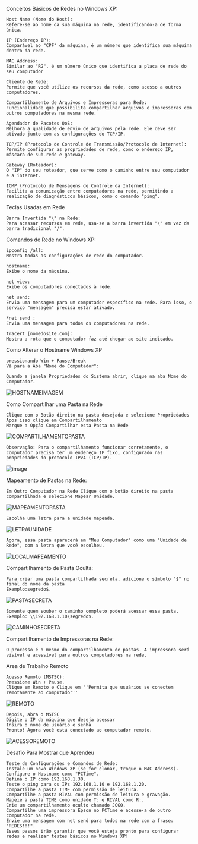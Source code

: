 Conceitos Básicos de Redes no Windows XP:
```
Host Name (Nome do Host):
Refere-se ao nome da sua máquina na rede, identificando-a de forma única.

IP (Endereço IP):
Comparável ao "CPF" da máquina, é um número que identifica sua máquina dentro da rede.

MAC Address:
Similar ao "RG", é um número único que identifica a placa de rede do seu computador

Cliente de Rede:
Permite que você utilize os recursos da rede, como acesso a outros computadores.

Compartilhamento de Arquivos e Impressoras para Rede:
Funcionalidade que possibilita compartilhar arquivos e impressoras com outros computadores na mesma rede.

Agendador de Pacotes QoS:
Melhora a qualidade de envio de arquivos pela rede. Ele deve ser ativado junto com as configurações do TCP/IP.

TCP/IP (Protocolo de Controle de Transmissão/Protocolo de Internet):
Permite configurar as propriedades de rede, como o endereço IP, máscara de sub-rede e gateway.

Gateway (Roteador):
O "IP" do seu roteador, que serve como o caminho entre seu computador e a internet.

ICMP (Protocolo de Mensagens de Controle da Internet):
Facilita a comunicação entre computadores na rede, permitindo a realização de diagnósticos básicos, como o comando "ping".
```

Teclas Usadas em Rede
```
Barra Invertida "\" na Rede:
Para acessar recursos em rede, usa-se a barra invertida "\" em vez da barra tradicional "/".
```

Comandos de Rede no Windows XP:
```
ipconfig /all:
Mostra todas as configurações de rede do computador.

hostname:
Exibe o nome da máquina.

net view:
Exibe os computadores conectados à rede.

net send:
Envia uma mensagem para um computador específico na rede. Para isso, o serviço "mensagem" precisa estar ativado.

*net send :
Envia uma mensagem para todos os computadores na rede.

tracert [nomedosite.com]:
Mostra a rota que o computador faz até chegar ao site indicado.
```


Como Alterar o Hostname Windows XP

```
pressionando Win + Pause/Break
Vá para a Aba "Nome do Computador":

Quando a janela Propriedades do Sistema abrir, clique na aba Nome do Computador.
```
![HOSTNAMEIMAGEM](https://github.com/paulo-ricardo-ffg/senac-aulas/blob/main/imagens/IMAGEM1.png?raw=true)


Como Compartilhar uma Pasta na Rede

```
Clique com o Botão direito na pasta desejada e selecione Propriedades
Apos isso clique em Compartilhamento
Marque a Opção Compartilhar esta Pasta na Rede
```

![COMPARTILHAMENTOPASTA](https://github.com/paulo-ricardo-ffg/senac-aulas/blob/main/imagens/IMAGEM3.png?raw=true)
```
Observação: Para o compartilhamento funcionar corretamente, o computador precisa ter um endereço IP fixo, configurado nas propriedades do protocolo IPv4 (TCP/IP).
```
![image](https://github.com/user-attachments/assets/ea4a73ce-3b82-4fb1-932a-c734a6ec320a)

Mapeamento de Pastas na Rede:

```
Em Outro Computador na Rede Clique com o botão direito na pasta compartilhada e selecione Mapear Unidade.
```
![MAPEAMENTOPASTA](https://github.com/paulo-ricardo-ffg/senac-aulas/blob/main/imagens/IMAGEM4.png?raw=true)

```
Escolha uma letra para a unidade mapeada.
```
![LETRAUNIDADE](https://github.com/paulo-ricardo-ffg/senac-aulas/blob/main/imagens/IMAGEM5.png?raw=true)

```
Agora, essa pasta aparecerá em "Meu Computador" como uma "Unidade de Rede", com a letra que você escolheu.
```
![LOCALMAPEAMENTO](https://github.com/paulo-ricardo-ffg/senac-aulas/blob/main/imagens/IMAGEM6.png?raw=true)

Compartilhamento de Pasta Oculta:
```
Para criar uma pasta compartilhada secreta, adicione o símbolo "$" no final do nome da pasta
Exemplo:segredo$.
```
![PASTASECRETA](https://github.com/paulo-ricardo-ffg/senac-aulas/blob/main/imagens/IMAGEM7.png?raw=true)

```
Somente quem souber o caminho completo poderá acessar essa pasta.
Exemplo: \\192.168.1.10\segredo$.
```
![CAMINHOSECRETA](https://github.com/paulo-ricardo-ffg/senac-aulas/blob/main/imagens/IMAGEM8.png?raw=true)

Compartilhamento de Impressoras na Rede:
```
O processo é o mesmo do compartilhamento de pastas. A impressora será visível e acessível para outros computadores na rede.
```

Area de Trabalho Remoto
```
Acesso Remoto (MSTSC):
Pressione Win + Pause.
Clique em Remoto e Clique em ''Permita que usuários se conectem remotamente ao computador''
```
![REMOTO](https://github.com/paulo-ricardo-ffg/senac-aulas/blob/main/imagens/IMAGEM9.png?raw=true)

```
Depois, abra o MSTSC
Digite o IP da máquina que deseja acessar
Insira o nome de usuário e senha
Pronto! Agora você está conectado ao computador remoto.
```
![ACESSOREMOTO](https://github.com/paulo-ricardo-ffg/senac-aulas/blob/main/imagens/IMAGEM10.png?raw=true)


Desafio Para Mostrar que Aprendeu

```
Teste de Configurações e Comandos de Rede:
Instale um novo Windows XP (se for clonar, troque o MAC Address).
Configure o Hostname como "PCTime".
Defina o IP como 192.168.1.30.
Teste o ping para os IPs 192.168.1.10 e 192.168.1.20.
Compartilhe a pasta TIME com permissão de leitura.
Compartilhe a pasta RIVAL com permissão de leitura e gravação.
Mapeie a pasta TIME como unidade T: e RIVAL como R:.
Crie um compartilhamento oculto chamado JOGO.
Compartilhe uma impressora Epson no PCTime e acesse-a de outro computador na rede.
Envie uma mensagem com net send para todos na rede com a frase: "REDES!!!".
Esses passos irão garantir que você esteja pronto para configurar redes e realizar testes básicos no Windows XP!
```
